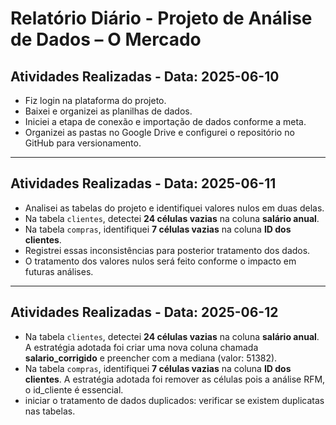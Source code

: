 # Relatório Diário - Projeto de Análise de Dados – O Mercado


## Atividades Realizadas - Data: 2025-06-10
- Fiz login na plataforma do projeto.
- Baixei e organizei as planilhas de dados.
- Iniciei a etapa de conexão e importação de dados conforme a meta.
- Organizei as pastas no Google Drive e configurei o repositório no GitHub para versionamento.

---

## Atividades Realizadas - Data: 2025-06-11
- Analisei as tabelas do projeto e identifiquei valores nulos em duas delas.
- Na tabela `clientes`, detectei **24 células vazias** na coluna **salário anual**.
- Na tabela `compras`, identifiquei **7 células vazias** na coluna **ID dos clientes**.
- Registrei essas inconsistências para posterior tratamento dos dados.
- O tratamento dos valores nulos será feito conforme o impacto em futuras análises.

---

## Atividades Realizadas - Data: 2025-06-12
- Na tabela `clientes`, detectei **24 células vazias** na coluna **salário anual**. A estratégia adotada foi criar uma nova coluna chamada **salario_corrigido** e preencher com a mediana (valor: 51382).
- Na tabela `compras`, identifiquei **7 células vazias** na coluna **ID dos clientes**. A estratégia adotada foi remover as células pois a análise RFM, o id_cliente é essencial.
- iniciar o tratamento de dados duplicados: verificar se existem duplicatas nas tabelas.